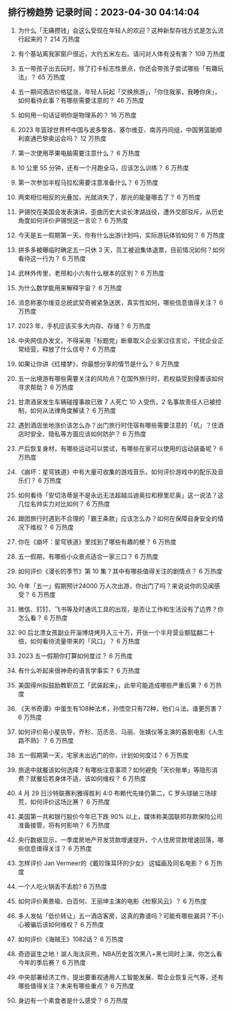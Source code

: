 
## 排行榜趋势 记录时间：2023-04-30 04:14:04
  
  1. 为什么「无痛攒钱」会这么受现在年轻人的欢迎？这种新型存钱方式是怎么流行起来的？ 214 万热度
    
  2. 有个基站离我家窗户很近，大约五米左右。请问对人体有没有害？ 109 万热度
    
  3. 五一带孩子出去玩时，除了打卡标志性景点，你还会带孩子尝试哪些「有趣玩法」？ 65 万热度
    
  4. 五一期间酒店价格猛涨，年轻人玩起「交换旅游」，「你住我家，我睡你床」，如何看待此事？有哪些需要注意的？ 46 万热度
    
  5. 如何用一句话证明你是物理系的？ 16 万热度
    
  6. 2023 年篮球世界杯中国与波多黎各、塞尔维亚、南苏丹同组，中国男篮能顺利直通巴黎奥运会吗？ 12 万热度
    
  7. 第一次使用苹果电脑需要注意什么？ 6 万热度
    
  8. 10 公里 55 分钟，还有一个月跑全马，应该怎么训练？ 6 万热度
    
  9. 第一次参加半程马拉松需要注意准备什么？ 6 万热度
    
  10. 两束相位相反的光叠加，光就消失了，那光的能量哪去了？ 6 万热度
    
  11. 尹锡悦在美国会发表演讲，歪曲历史大谈长津湖战役，遭外交部驳斥，从历史角度如何评价尹锡悦这一言论？ 6 万热度
    
  12. 今天是五一假期第一天，你有什么出游计划吗，实际游玩体验如何？ 6 万热度
    
  13. 拼多多被曝临时确定五一只休 3 天，员工被迫集体退票，目前情况如何？如何看待这一行为？ 6 万热度
    
  14. 武林外传里，老邢和小六有什么根本的区别？ 6 万热度
    
  15. 为什么数学能用来解释宇宙？ 6 万热度
    
  16. 消息称塞尔维亚总统武契奇被紧急送医，真实性如何，哪些信息值得关注？ 6 万热度
    
  17. 2023 年，手机应该买多大内存、存储？ 6 万热度
    
  18. 中央网信办发文，不得采用「标题党」断章取义企业家过往言论，干扰企业正常经营，释放了什么信号？ 6 万热度
    
  19. 如果让你讲《红楼梦》，你最想分享的情节是什么？ 6 万热度
    
  20. 五一出境游有哪些需要关注的风险点？在国外旅行时，若权益受到侵害该如何寻求帮助？ 6 万热度
    
  21. 甘肃酒泉发生车辆碰撞事故已致 7 人死亡 10 人受伤，2 名事故责任人已被控制，如何从法律角度解读？ 6 万热度
    
  22. 遇到酒店坐地涨价该怎么办？出门旅行时住宿有哪些需要注意的「坑」？住酒店时安全、隐私等方面应该如何防护？ 6 万热度
    
  23. 产后恢复身材，有哪些运动可以尝试，有哪些在家可以使用的运动装备呢？ 6 万热度
    
  24. 《崩坏：星穹铁道》中有大量可收集的游戏音乐，如何评价游戏中的配乐及音乐们？ 6 万热度
    
  25. 如何看待「安切洛蒂是不是永远无法超越瓜迪奥拉和穆里尼奥」这一说法？这几位名帅实力对比如何？ 6 万热度
    
  26. 跟团旅行时遇到不合理的「霸王条款」应该怎么办？如何在保障自身安全的情况下维权？ 6 万热度
    
  27. 你在《崩坏：星穹铁道》里找到了哪些有趣的梗？ 6 万热度
    
  28. 五一假期，有哪些小众景点适合一家三口？ 6 万热度
    
  29. 如何评价《漫长的季节》第 10 集？其中有哪些值得关注的剧情点？ 6 万热度
    
  30. 今年「五一」假期预计24000 万人次出游，你出门了吗？来说说你的见闻感受？ 6 万热度
    
  31. 微信、钉钉、飞书等及时通讯工具的出现，是否让工作和生活没有了边界？你怎么看？ 6 万热度
    
  32. 90 后北漂女孩副业开淄博烧烤月入三十万，开张一个半月营业额猛翻二十倍，如何看待流量带来的「风口」？ 6 万热度
    
  33. 2023 五一假期你打算如何度过？ 6 万热度
    
  34. 有什么听起来很神奇的语言学事实？ 6 万热度
    
  35. 美国得州拟鼓励教职员工「武装起来」，此举可能造成哪些严重后果？ 6 万热度
    
  36. 《天书奇谭》中蛋生有108种法术，孙悟空只有72种，他们斗法，谁更厉害？ 6 万热度
    
  37. 如何评价易小星执导，乔杉、范丞丞、马丽、张婧仪等主演的喜剧电影《人生路不熟》？ 6 万热度
    
  38. 五一假期第一天，宅家未出远门的你，计划如何度过？ 6 万热度
    
  39. 旅途中就餐该如何选择？有哪些注意事项？如何避免「天价账单」等隐形消费？就餐后若身体不适，该如何维权？ 6 万热度
    
  40. 4 月 29 日沙特联赛利雅得胜利 4:0 布赖代先锋仍第二，C 罗头球破三场球荒，如何评价这场比赛？ 6 万热度
    
  41. 美国第一共和银行股价今年已下跌 90% 以上，媒体称美国联邦存款保险公司准备接管，将有何影响？ 6 万热度
    
  42. 央行数据显示，一季度房地产开发贷款增速提升，个人住房贷款增速回落，哪些信息值得关注？ 6 万热度
    
  43. 怎样评价 Jan Vermeer的《戴珍珠耳环的少女》 这幅画及同名电影？ 6 万热度
    
  44. 一个人吃火锅丢不丢脸? 6 万热度
    
  45. 如何评价黄景瑜、白百何、王丽坤主演的电影《检察风云》？ 6 万热度
    
  46. 多人发帖「低价转让」五一酒店客房，这真的靠谱吗？可能有哪些漏洞？不小心被骗后该如何维权？ 6 万热度
    
  47. 如何评价《海贼王》1082话？ 6 万热度
    
  48. 奇迹诞生之地！湖人淘汰灰熊，NBA历史首次黑八+黑七同时上演，你怎么看今年的季后赛？ 6 万热度
    
  49. 中央部署经济工作，提出要重视通用人工智能发展、帮企业恢复元气等，还有哪些值得关注？未来有哪些重点？ 6 万热度
    
  50. 身边有一个素食者是什么感受？ 6 万热度
    